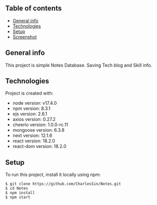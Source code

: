 ## Table of contents

- [General info](#general-info)
- [Technologies](#technologies)
- [Setup](#setup)
- [Screenshot](#screenshot)

## General info

This project is simple Notes Database.
Saving Tech blog and Skill info.

## Technologies

Project is created with:

- node version: v17.4.0
- npm version: 8.3.1
- ejs version: 2.6.1
- axios version: 0.27.2
- cheerio version: 1.0.0-rc.11
- mongoose version: 6.3.8
- next version: 12.1.6
- react version: 18.2.0
- react-dom version: 18.2.0

## Setup

To run this project, install it locally using npm:

```
$ git clone https://github.com/CharlesSin/Notes.git
$ cd Notes
$ npm install
$ npm start
```